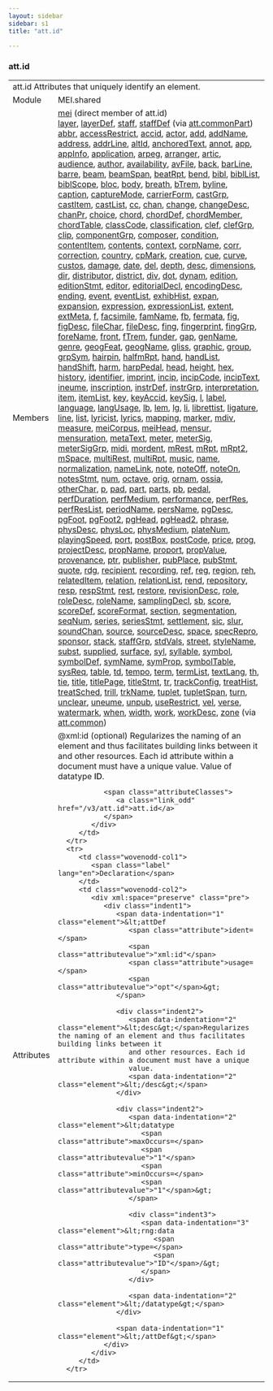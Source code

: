 ```yaml
---
layout: sidebar
sidebar: s1
title: "att.id"

---
```


<div class="classSpec att">
   <h3 id="att.id">att.id</h3>
   <table class="wovenodd">
      <tr>
         <td colspan="2" class="wovenodd-col2">
            <span class="label">att.id</span> Attributes that uniquely identify an element.
         </td>
      </tr>
      <tr>
         <td class="wovenodd-col1">
            <span class="label" lang="en">Module</span>
         </td>
         <td class="wovenodd-col2">MEI.shared</td>
      </tr>
      <tr>
         <td class="wovenodd-col1">
            <span class="label" lang="en">Members</span>
         </td>
         <td class="wovenodd-col2">
            <div class="parent">
               <div>
                  <a class="link_odd_elementSpec" href="/v3/mei">mei</a> (direct member of att.id)
               </div>
               <div>
                  <a class="link_odd_elementSpec" href="/v3/layer">layer</a>, 
                  <a class="link_odd_elementSpec" href="/v3/layerDef">layerDef</a>, 
                  <a class="link_odd_elementSpec" href="/v3/staff">staff</a>, 
                  <a class="link_odd_elementSpec" href="/v3/staffDef">staffDef</a>
                  <span> (via 
                     <a class="link_odd_classSpec" href="/v3/att.commonPart">att.commonPart</a>)
                  </span>
               </div>
               <div>
                  <a class="link_odd_elementSpec" href="/v3/abbr">abbr</a>, 
                  <a class="link_odd_elementSpec" href="/v3/accessRestrict">accessRestrict</a>, 
                  <a class="link_odd_elementSpec" href="/v3/accid">accid</a>, 
                  <a class="link_odd_elementSpec" href="/v3/actor">actor</a>, 
                  <a class="link_odd_elementSpec" href="/v3/add">add</a>, 
                  <a class="link_odd_elementSpec" href="/v3/addName">addName</a>, 
                  <a class="link_odd_elementSpec" href="/v3/address">address</a>, 
                  <a class="link_odd_elementSpec" href="/v3/addrLine">addrLine</a>, 
                  <a class="link_odd_elementSpec" href="/v3/altId">altId</a>, 
                  <a class="link_odd_elementSpec" href="/v3/anchoredText">anchoredText</a>, 
                  <a class="link_odd_elementSpec" href="/v3/annot">annot</a>, 
                  <a class="link_odd_elementSpec" href="/v3/app">app</a>, 
                  <a class="link_odd_elementSpec" href="/v3/appInfo">appInfo</a>, 
                  <a class="link_odd_elementSpec" href="/v3/application">application</a>, 
                  <a class="link_odd_elementSpec" href="/v3/arpeg">arpeg</a>, 
                  <a class="link_odd_elementSpec" href="/v3/arranger">arranger</a>, 
                  <a class="link_odd_elementSpec" href="/v3/artic">artic</a>, 
                  <a class="link_odd_elementSpec" href="/v3/audience">audience</a>, 
                  <a class="link_odd_elementSpec" href="/v3/author">author</a>, 
                  <a class="link_odd_elementSpec" href="/v3/availability">availability</a>, 
                  <a class="link_odd_elementSpec" href="/v3/avFile">avFile</a>, 
                  <a class="link_odd_elementSpec" href="/v3/back">back</a>, 
                  <a class="link_odd_elementSpec" href="/v3/barLine">barLine</a>, 
                  <a class="link_odd_elementSpec" href="/v3/barre">barre</a>, 
                  <a class="link_odd_elementSpec" href="/v3/beam">beam</a>, 
                  <a class="link_odd_elementSpec" href="/v3/beamSpan">beamSpan</a>, 
                  <a class="link_odd_elementSpec" href="/v3/beatRpt">beatRpt</a>, 
                  <a class="link_odd_elementSpec" href="/v3/bend">bend</a>, 
                  <a class="link_odd_elementSpec" href="/v3/bibl">bibl</a>, 
                  <a class="link_odd_elementSpec" href="/v3/biblList">biblList</a>, 
                  <a class="link_odd_elementSpec" href="/v3/biblScope">biblScope</a>, 
                  <a class="link_odd_elementSpec" href="/v3/bloc">bloc</a>, 
                  <a class="link_odd_elementSpec" href="/v3/body">body</a>, 
                  <a class="link_odd_elementSpec" href="/v3/breath">breath</a>, 
                  <a class="link_odd_elementSpec" href="/v3/bTrem">bTrem</a>, 
                  <a class="link_odd_elementSpec" href="/v3/byline">byline</a>, 
                  <a class="link_odd_elementSpec" href="/v3/caption">caption</a>, 
                  <a class="link_odd_elementSpec" href="/v3/captureMode">captureMode</a>, 
                  <a class="link_odd_elementSpec" href="/v3/carrierForm">carrierForm</a>, 
                  <a class="link_odd_elementSpec" href="/v3/castGrp">castGrp</a>, 
                  <a class="link_odd_elementSpec" href="/v3/castItem">castItem</a>, 
                  <a class="link_odd_elementSpec" href="/v3/castList">castList</a>, 
                  <a class="link_odd_elementSpec" href="/v3/cc">cc</a>, 
                  <a class="link_odd_elementSpec" href="/v3/chan">chan</a>, 
                  <a class="link_odd_elementSpec" href="/v3/change">change</a>, 
                  <a class="link_odd_elementSpec" href="/v3/changeDesc">changeDesc</a>, 
                  <a class="link_odd_elementSpec" href="/v3/chanPr">chanPr</a>, 
                  <a class="link_odd_elementSpec" href="/v3/choice">choice</a>, 
                  <a class="link_odd_elementSpec" href="/v3/chord">chord</a>, 
                  <a class="link_odd_elementSpec" href="/v3/chordDef">chordDef</a>, 
                  <a class="link_odd_elementSpec" href="/v3/chordMember">chordMember</a>, 
                  <a class="link_odd_elementSpec" href="/v3/chordTable">chordTable</a>, 
                  <a class="link_odd_elementSpec" href="/v3/classCode">classCode</a>, 
                  <a class="link_odd_elementSpec" href="/v3/classification">classification</a>, 
                  <a class="link_odd_elementSpec" href="/v3/clef">clef</a>, 
                  <a class="link_odd_elementSpec" href="/v3/clefGrp">clefGrp</a>, 
                  <a class="link_odd_elementSpec" href="/v3/clip">clip</a>, 
                  <a class="link_odd_elementSpec" href="/v3/componentGrp">componentGrp</a>, 
                  <a class="link_odd_elementSpec" href="/v3/composer">composer</a>, 
                  <a class="link_odd_elementSpec" href="/v3/condition">condition</a>, 
                  <a class="link_odd_elementSpec" href="/v3/contentItem">contentItem</a>, 
                  <a class="link_odd_elementSpec" href="/v3/contents">contents</a>, 
                  <a class="link_odd_elementSpec" href="/v3/context">context</a>, 
                  <a class="link_odd_elementSpec" href="/v3/corpName">corpName</a>, 
                  <a class="link_odd_elementSpec" href="/v3/corr">corr</a>, 
                  <a class="link_odd_elementSpec" href="/v3/correction">correction</a>, 
                  <a class="link_odd_elementSpec" href="/v3/country">country</a>, 
                  <a class="link_odd_elementSpec" href="/v3/cpMark">cpMark</a>, 
                  <a class="link_odd_elementSpec" href="/v3/creation">creation</a>, 
                  <a class="link_odd_elementSpec" href="/v3/cue">cue</a>, 
                  <a class="link_odd_elementSpec" href="/v3/curve">curve</a>, 
                  <a class="link_odd_elementSpec" href="/v3/custos">custos</a>, 
                  <a class="link_odd_elementSpec" href="/v3/damage">damage</a>, 
                  <a class="link_odd_elementSpec" href="/v3/date">date</a>, 
                  <a class="link_odd_elementSpec" href="/v3/del">del</a>, 
                  <a class="link_odd_elementSpec" href="/v3/depth">depth</a>, 
                  <a class="link_odd_elementSpec" href="/v3/desc">desc</a>, 
                  <a class="link_odd_elementSpec" href="/v3/dimensions">dimensions</a>, 
                  <a class="link_odd_elementSpec" href="/v3/dir">dir</a>, 
                  <a class="link_odd_elementSpec" href="/v3/distributor">distributor</a>, 
                  <a class="link_odd_elementSpec" href="/v3/district">district</a>, 
                  <a class="link_odd_elementSpec" href="/v3/div">div</a>, 
                  <a class="link_odd_elementSpec" href="/v3/dot">dot</a>, 
                  <a class="link_odd_elementSpec" href="/v3/dynam">dynam</a>, 
                  <a class="link_odd_elementSpec" href="/v3/edition">edition</a>, 
                  <a class="link_odd_elementSpec" href="/v3/editionStmt">editionStmt</a>, 
                  <a class="link_odd_elementSpec" href="/v3/editor">editor</a>, 
                  <a class="link_odd_elementSpec" href="/v3/editorialDecl">editorialDecl</a>, 
                  <a class="link_odd_elementSpec" href="/v3/encodingDesc">encodingDesc</a>, 
                  <a class="link_odd_elementSpec" href="/v3/ending">ending</a>, 
                  <a class="link_odd_elementSpec" href="/v3/event">event</a>, 
                  <a class="link_odd_elementSpec" href="/v3/eventList">eventList</a>, 
                  <a class="link_odd_elementSpec" href="/v3/exhibHist">exhibHist</a>, 
                  <a class="link_odd_elementSpec" href="/v3/expan">expan</a>, 
                  <a class="link_odd_elementSpec" href="/v3/expansion">expansion</a>, 
                  <a class="link_odd_elementSpec" href="/v3/expression">expression</a>, 
                  <a class="link_odd_elementSpec" href="/v3/expressionList">expressionList</a>, 
                  <a class="link_odd_elementSpec" href="/v3/extent">extent</a>, 
                  <a class="link_odd_elementSpec" href="/v3/extMeta">extMeta</a>, 
                  <a class="link_odd_elementSpec" href="/v3/f">f</a>, 
                  <a class="link_odd_elementSpec" href="/v3/facsimile">facsimile</a>, 
                  <a class="link_odd_elementSpec" href="/v3/famName">famName</a>, 
                  <a class="link_odd_elementSpec" href="/v3/fb">fb</a>, 
                  <a class="link_odd_elementSpec" href="/v3/fermata">fermata</a>, 
                  <a class="link_odd_elementSpec" href="/v3/fig">fig</a>, 
                  <a class="link_odd_elementSpec" href="/v3/figDesc">figDesc</a>, 
                  <a class="link_odd_elementSpec" href="/v3/fileChar">fileChar</a>, 
                  <a class="link_odd_elementSpec" href="/v3/fileDesc">fileDesc</a>, 
                  <a class="link_odd_elementSpec" href="/v3/fing">fing</a>, 
                  <a class="link_odd_elementSpec" href="/v3/fingerprint">fingerprint</a>, 
                  <a class="link_odd_elementSpec" href="/v3/fingGrp">fingGrp</a>, 
                  <a class="link_odd_elementSpec" href="/v3/foreName">foreName</a>, 
                  <a class="link_odd_elementSpec" href="/v3/front">front</a>, 
                  <a class="link_odd_elementSpec" href="/v3/fTrem">fTrem</a>, 
                  <a class="link_odd_elementSpec" href="/v3/funder">funder</a>, 
                  <a class="link_odd_elementSpec" href="/v3/gap">gap</a>, 
                  <a class="link_odd_elementSpec" href="/v3/genName">genName</a>, 
                  <a class="link_odd_elementSpec" href="/v3/genre">genre</a>, 
                  <a class="link_odd_elementSpec" href="/v3/geogFeat">geogFeat</a>, 
                  <a class="link_odd_elementSpec" href="/v3/geogName">geogName</a>, 
                  <a class="link_odd_elementSpec" href="/v3/gliss">gliss</a>, 
                  <a class="link_odd_elementSpec" href="/v3/graphic">graphic</a>, 
                  <a class="link_odd_elementSpec" href="/v3/group">group</a>, 
                  <a class="link_odd_elementSpec" href="/v3/grpSym">grpSym</a>, 
                  <a class="link_odd_elementSpec" href="/v3/hairpin">hairpin</a>, 
                  <a class="link_odd_elementSpec" href="/v3/halfmRpt">halfmRpt</a>, 
                  <a class="link_odd_elementSpec" href="/v3/hand">hand</a>, 
                  <a class="link_odd_elementSpec" href="/v3/handList">handList</a>, 
                  <a class="link_odd_elementSpec" href="/v3/handShift">handShift</a>, 
                  <a class="link_odd_elementSpec" href="/v3/harm">harm</a>, 
                  <a class="link_odd_elementSpec" href="/v3/harpPedal">harpPedal</a>, 
                  <a class="link_odd_elementSpec" href="/v3/head">head</a>, 
                  <a class="link_odd_elementSpec" href="/v3/height">height</a>, 
                  <a class="link_odd_elementSpec" href="/v3/hex">hex</a>, 
                  <a class="link_odd_elementSpec" href="/v3/history">history</a>, 
                  <a class="link_odd_elementSpec" href="/v3/identifier">identifier</a>, 
                  <a class="link_odd_elementSpec" href="/v3/imprint">imprint</a>, 
                  <a class="link_odd_elementSpec" href="/v3/incip">incip</a>, 
                  <a class="link_odd_elementSpec" href="/v3/incipCode">incipCode</a>, 
                  <a class="link_odd_elementSpec" href="/v3/incipText">incipText</a>, 
                  <a class="link_odd_elementSpec" href="/v3/ineume">ineume</a>, 
                  <a class="link_odd_elementSpec" href="/v3/inscription">inscription</a>, 
                  <a class="link_odd_elementSpec" href="/v3/instrDef">instrDef</a>, 
                  <a class="link_odd_elementSpec" href="/v3/instrGrp">instrGrp</a>, 
                  <a class="link_odd_elementSpec" href="/v3/interpretation">interpretation</a>, 
                  <a class="link_odd_elementSpec" href="/v3/item">item</a>, 
                  <a class="link_odd_elementSpec" href="/v3/itemList">itemList</a>, 
                  <a class="link_odd_elementSpec" href="/v3/key">key</a>, 
                  <a class="link_odd_elementSpec" href="/v3/keyAccid">keyAccid</a>, 
                  <a class="link_odd_elementSpec" href="/v3/keySig">keySig</a>, 
                  <a class="link_odd_elementSpec" href="/v3/l">l</a>, 
                  <a class="link_odd_elementSpec" href="/v3/label">label</a>, 
                  <a class="link_odd_elementSpec" href="/v3/language">language</a>, 
                  <a class="link_odd_elementSpec" href="/v3/langUsage">langUsage</a>, 
                  <a class="link_odd_elementSpec" href="/v3/lb">lb</a>, 
                  <a class="link_odd_elementSpec" href="/v3/lem">lem</a>, 
                  <a class="link_odd_elementSpec" href="/v3/lg">lg</a>, 
                  <a class="link_odd_elementSpec" href="/v3/li">li</a>, 
                  <a class="link_odd_elementSpec" href="/v3/librettist">librettist</a>, 
                  <a class="link_odd_elementSpec" href="/v3/ligature">ligature</a>, 
                  <a class="link_odd_elementSpec" href="/v3/line">line</a>, 
                  <a class="link_odd_elementSpec" href="/v3/list">list</a>, 
                  <a class="link_odd_elementSpec" href="/v3/lyricist">lyricist</a>, 
                  <a class="link_odd_elementSpec" href="/v3/lyrics">lyrics</a>, 
                  <a class="link_odd_elementSpec" href="/v3/mapping">mapping</a>, 
                  <a class="link_odd_elementSpec" href="/v3/marker">marker</a>, 
                  <a class="link_odd_elementSpec" href="/v3/mdiv">mdiv</a>, 
                  <a class="link_odd_elementSpec" href="/v3/measure">measure</a>, 
                  <a class="link_odd_elementSpec" href="/v3/meiCorpus">meiCorpus</a>, 
                  <a class="link_odd_elementSpec" href="/v3/meiHead">meiHead</a>, 
                  <a class="link_odd_elementSpec" href="/v3/mensur">mensur</a>, 
                  <a class="link_odd_elementSpec" href="/v3/mensuration">mensuration</a>, 
                  <a class="link_odd_elementSpec" href="/v3/metaText">metaText</a>, 
                  <a class="link_odd_elementSpec" href="/v3/meter">meter</a>, 
                  <a class="link_odd_elementSpec" href="/v3/meterSig">meterSig</a>, 
                  <a class="link_odd_elementSpec" href="/v3/meterSigGrp">meterSigGrp</a>, 
                  <a class="link_odd_elementSpec" href="/v3/midi">midi</a>, 
                  <a class="link_odd_elementSpec" href="/v3/mordent">mordent</a>, 
                  <a class="link_odd_elementSpec" href="/v3/mRest">mRest</a>, 
                  <a class="link_odd_elementSpec" href="/v3/mRpt">mRpt</a>, 
                  <a class="link_odd_elementSpec" href="/v3/mRpt2">mRpt2</a>, 
                  <a class="link_odd_elementSpec" href="/v3/mSpace">mSpace</a>, 
                  <a class="link_odd_elementSpec" href="/v3/multiRest">multiRest</a>, 
                  <a class="link_odd_elementSpec" href="/v3/multiRpt">multiRpt</a>, 
                  <a class="link_odd_elementSpec" href="/v3/music">music</a>, 
                  <a class="link_odd_elementSpec" href="/v3/name">name</a>, 
                  <a class="link_odd_elementSpec" href="/v3/normalization">normalization</a>, 
                  <a class="link_odd_elementSpec" href="/v3/nameLink">nameLink</a>, 
                  <a class="link_odd_elementSpec" href="/v3/note">note</a>, 
                  <a class="link_odd_elementSpec" href="/v3/noteOff">noteOff</a>, 
                  <a class="link_odd_elementSpec" href="/v3/noteOn">noteOn</a>, 
                  <a class="link_odd_elementSpec" href="/v3/notesStmt">notesStmt</a>, 
                  <a class="link_odd_elementSpec" href="/v3/num">num</a>, 
                  <a class="link_odd_elementSpec" href="/v3/octave">octave</a>, 
                  <a class="link_odd_elementSpec" href="/v3/orig">orig</a>, 
                  <a class="link_odd_elementSpec" href="/v3/ornam">ornam</a>, 
                  <a class="link_odd_elementSpec" href="/v3/ossia">ossia</a>, 
                  <a class="link_odd_elementSpec" href="/v3/otherChar">otherChar</a>, 
                  <a class="link_odd_elementSpec" href="/v3/p">p</a>, 
                  <a class="link_odd_elementSpec" href="/v3/pad">pad</a>, 
                  <a class="link_odd_elementSpec" href="/v3/part">part</a>, 
                  <a class="link_odd_elementSpec" href="/v3/parts">parts</a>, 
                  <a class="link_odd_elementSpec" href="/v3/pb">pb</a>, 
                  <a class="link_odd_elementSpec" href="/v3/pedal">pedal</a>, 
                  <a class="link_odd_elementSpec" href="/v3/perfDuration">perfDuration</a>, 
                  <a class="link_odd_elementSpec" href="/v3/perfMedium">perfMedium</a>, 
                  <a class="link_odd_elementSpec" href="/v3/performance">performance</a>, 
                  <a class="link_odd_elementSpec" href="/v3/perfRes">perfRes</a>, 
                  <a class="link_odd_elementSpec" href="/v3/perfResList">perfResList</a>, 
                  <a class="link_odd_elementSpec" href="/v3/periodName">periodName</a>, 
                  <a class="link_odd_elementSpec" href="/v3/persName">persName</a>, 
                  <a class="link_odd_elementSpec" href="/v3/pgDesc">pgDesc</a>, 
                  <a class="link_odd_elementSpec" href="/v3/pgFoot">pgFoot</a>, 
                  <a class="link_odd_elementSpec" href="/v3/pgFoot2">pgFoot2</a>, 
                  <a class="link_odd_elementSpec" href="/v3/pgHead">pgHead</a>, 
                  <a class="link_odd_elementSpec" href="/v3/pgHead2">pgHead2</a>, 
                  <a class="link_odd_elementSpec" href="/v3/phrase">phrase</a>, 
                  <a class="link_odd_elementSpec" href="/v3/physDesc">physDesc</a>, 
                  <a class="link_odd_elementSpec" href="/v3/physLoc">physLoc</a>, 
                  <a class="link_odd_elementSpec" href="/v3/physMedium">physMedium</a>, 
                  <a class="link_odd_elementSpec" href="/v3/plateNum">plateNum</a>, 
                  <a class="link_odd_elementSpec" href="/v3/playingSpeed">playingSpeed</a>, 
                  <a class="link_odd_elementSpec" href="/v3/port">port</a>, 
                  <a class="link_odd_elementSpec" href="/v3/postBox">postBox</a>, 
                  <a class="link_odd_elementSpec" href="/v3/postCode">postCode</a>, 
                  <a class="link_odd_elementSpec" href="/v3/price">price</a>, 
                  <a class="link_odd_elementSpec" href="/v3/prog">prog</a>, 
                  <a class="link_odd_elementSpec" href="/v3/projectDesc">projectDesc</a>, 
                  <a class="link_odd_elementSpec" href="/v3/propName">propName</a>, 
                  <a class="link_odd_elementSpec" href="/v3/proport">proport</a>, 
                  <a class="link_odd_elementSpec" href="/v3/propValue">propValue</a>, 
                  <a class="link_odd_elementSpec" href="/v3/provenance">provenance</a>, 
                  <a class="link_odd_elementSpec" href="/v3/ptr">ptr</a>, 
                  <a class="link_odd_elementSpec" href="/v3/publisher">publisher</a>, 
                  <a class="link_odd_elementSpec" href="/v3/pubPlace">pubPlace</a>, 
                  <a class="link_odd_elementSpec" href="/v3/pubStmt">pubStmt</a>, 
                  <a class="link_odd_elementSpec" href="/v3/quote">quote</a>, 
                  <a class="link_odd_elementSpec" href="/v3/rdg">rdg</a>, 
                  <a class="link_odd_elementSpec" href="/v3/recipient">recipient</a>, 
                  <a class="link_odd_elementSpec" href="/v3/recording">recording</a>, 
                  <a class="link_odd_elementSpec" href="/v3/ref">ref</a>, 
                  <a class="link_odd_elementSpec" href="/v3/reg">reg</a>, 
                  <a class="link_odd_elementSpec" href="/v3/region">region</a>, 
                  <a class="link_odd_elementSpec" href="/v3/reh">reh</a>, 
                  <a class="link_odd_elementSpec" href="/v3/relatedItem">relatedItem</a>, 
                  <a class="link_odd_elementSpec" href="/v3/relation">relation</a>, 
                  <a class="link_odd_elementSpec" href="/v3/relationList">relationList</a>, 
                  <a class="link_odd_elementSpec" href="/v3/rend">rend</a>, 
                  <a class="link_odd_elementSpec" href="/v3/repository">repository</a>, 
                  <a class="link_odd_elementSpec" href="/v3/resp">resp</a>, 
                  <a class="link_odd_elementSpec" href="/v3/respStmt">respStmt</a>, 
                  <a class="link_odd_elementSpec" href="/v3/rest">rest</a>, 
                  <a class="link_odd_elementSpec" href="/v3/restore">restore</a>, 
                  <a class="link_odd_elementSpec" href="/v3/revisionDesc">revisionDesc</a>, 
                  <a class="link_odd_elementSpec" href="/v3/role">role</a>, 
                  <a class="link_odd_elementSpec" href="/v3/roleDesc">roleDesc</a>, 
                  <a class="link_odd_elementSpec" href="/v3/roleName">roleName</a>, 
                  <a class="link_odd_elementSpec" href="/v3/samplingDecl">samplingDecl</a>, 
                  <a class="link_odd_elementSpec" href="/v3/sb">sb</a>, 
                  <a class="link_odd_elementSpec" href="/v3/score">score</a>, 
                  <a class="link_odd_elementSpec" href="/v3/scoreDef">scoreDef</a>, 
                  <a class="link_odd_elementSpec" href="/v3/scoreFormat">scoreFormat</a>, 
                  <a class="link_odd_elementSpec" href="/v3/section">section</a>, 
                  <a class="link_odd_elementSpec" href="/v3/segmentation">segmentation</a>, 
                  <a class="link_odd_elementSpec" href="/v3/seqNum">seqNum</a>, 
                  <a class="link_odd_elementSpec" href="/v3/series">series</a>, 
                  <a class="link_odd_elementSpec" href="/v3/seriesStmt">seriesStmt</a>, 
                  <a class="link_odd_elementSpec" href="/v3/settlement">settlement</a>, 
                  <a class="link_odd_elementSpec" href="/v3/sic">sic</a>, 
                  <a class="link_odd_elementSpec" href="/v3/slur">slur</a>, 
                  <a class="link_odd_elementSpec" href="/v3/soundChan">soundChan</a>, 
                  <a class="link_odd_elementSpec" href="/v3/source">source</a>, 
                  <a class="link_odd_elementSpec" href="/v3/sourceDesc">sourceDesc</a>, 
                  <a class="link_odd_elementSpec" href="/v3/space">space</a>, 
                  <a class="link_odd_elementSpec" href="/v3/specRepro">specRepro</a>, 
                  <a class="link_odd_elementSpec" href="/v3/sponsor">sponsor</a>, 
                  <a class="link_odd_elementSpec" href="/v3/stack">stack</a>, 
                  <a class="link_odd_elementSpec" href="/v3/staffGrp">staffGrp</a>, 
                  <a class="link_odd_elementSpec" href="/v3/stdVals">stdVals</a>, 
                  <a class="link_odd_elementSpec" href="/v3/street">street</a>, 
                  <a class="link_odd_elementSpec" href="/v3/styleName">styleName</a>, 
                  <a class="link_odd_elementSpec" href="/v3/subst">subst</a>, 
                  <a class="link_odd_elementSpec" href="/v3/supplied">supplied</a>, 
                  <a class="link_odd_elementSpec" href="/v3/surface">surface</a>, 
                  <a class="link_odd_elementSpec" href="/v3/syl">syl</a>, 
                  <a class="link_odd_elementSpec" href="/v3/syllable">syllable</a>, 
                  <a class="link_odd_elementSpec" href="/v3/symbol">symbol</a>, 
                  <a class="link_odd_elementSpec" href="/v3/symbolDef">symbolDef</a>, 
                  <a class="link_odd_elementSpec" href="/v3/symName">symName</a>, 
                  <a class="link_odd_elementSpec" href="/v3/symProp">symProp</a>, 
                  <a class="link_odd_elementSpec" href="/v3/symbolTable">symbolTable</a>, 
                  <a class="link_odd_elementSpec" href="/v3/sysReq">sysReq</a>, 
                  <a class="link_odd_elementSpec" href="/v3/table">table</a>, 
                  <a class="link_odd_elementSpec" href="/v3/td">td</a>, 
                  <a class="link_odd_elementSpec" href="/v3/tempo">tempo</a>, 
                  <a class="link_odd_elementSpec" href="/v3/term">term</a>, 
                  <a class="link_odd_elementSpec" href="/v3/termList">termList</a>, 
                  <a class="link_odd_elementSpec" href="/v3/textLang">textLang</a>, 
                  <a class="link_odd_elementSpec" href="/v3/th">th</a>, 
                  <a class="link_odd_elementSpec" href="/v3/tie">tie</a>, 
                  <a class="link_odd_elementSpec" href="/v3/title">title</a>, 
                  <a class="link_odd_elementSpec" href="/v3/titlePage">titlePage</a>, 
                  <a class="link_odd_elementSpec" href="/v3/titleStmt">titleStmt</a>, 
                  <a class="link_odd_elementSpec" href="/v3/tr">tr</a>, 
                  <a class="link_odd_elementSpec" href="/v3/trackConfig">trackConfig</a>, 
                  <a class="link_odd_elementSpec" href="/v3/treatHist">treatHist</a>, 
                  <a class="link_odd_elementSpec" href="/v3/treatSched">treatSched</a>, 
                  <a class="link_odd_elementSpec" href="/v3/trill">trill</a>, 
                  <a class="link_odd_elementSpec" href="/v3/trkName">trkName</a>, 
                  <a class="link_odd_elementSpec" href="/v3/tuplet">tuplet</a>, 
                  <a class="link_odd_elementSpec" href="/v3/tupletSpan">tupletSpan</a>, 
                  <a class="link_odd_elementSpec" href="/v3/turn">turn</a>, 
                  <a class="link_odd_elementSpec" href="/v3/unclear">unclear</a>, 
                  <a class="link_odd_elementSpec" href="/v3/uneume">uneume</a>, 
                  <a class="link_odd_elementSpec" href="/v3/unpub">unpub</a>, 
                  <a class="link_odd_elementSpec" href="/v3/useRestrict">useRestrict</a>, 
                  <a class="link_odd_elementSpec" href="/v3/vel">vel</a>, 
                  <a class="link_odd_elementSpec" href="/v3/verse">verse</a>, 
                  <a class="link_odd_elementSpec" href="/v3/watermark">watermark</a>, 
                  <a class="link_odd_elementSpec" href="/v3/when">when</a>, 
                  <a class="link_odd_elementSpec" href="/v3/width">width</a>, 
                  <a class="link_odd_elementSpec" href="/v3/work">work</a>, 
                  <a class="link_odd_elementSpec" href="/v3/workDesc">workDesc</a>, 
                  <a class="link_odd_elementSpec" href="/v3/zone">zone</a>
                  <span> (via 
                     <a class="link_odd_classSpec" href="/v3/att.common">att.common</a>)
                  </span>
               </div>
            </div>
         </td>
      </tr>
      <tr>
         <td class="wovenodd-col1">
            <span class="label" lang="en">Attributes</span>
         </td>
         <td class="wovenodd-col2">
            <div class="attributeDef">
               <span class="attribute">@xml:id</span>
               <span class="attributeUsage">(optional)</span>
               <span class="attributeDesc">Regularizes the naming of an element and thus facilitates building links between it
                  and other resources. Each id attribute within a document must have a unique
                  value.
               </span>
               Value of datatype 
               <span style="font-weight: 500;">ID</span>.
               
               <span class="attributeClasses">
                  <a class="link_odd" href="/v3/att.id">att.id</a>
               </span>
            </div>
         </td>
      </tr>
      <tr>
         <td class="wovenodd-col1">
            <span class="label" lang="en">Declaration</span>
         </td>
         <td class="wovenodd-col2">
            <div xml:space="preserve" class="pre">
               <div class="indent1">
                  <span data-indentation="1" class="element">&lt;attDef 
                     <span class="attribute">ident=</span>
                     <span class="attributevalue">"xml:id"</span> 
                     <span class="attribute">usage=</span>
                     <span class="attributevalue">"opt"</span>&gt;
                  </span>
                  
                  <div class="indent2">
                     <span data-indentation="2" class="element">&lt;desc&gt;</span>Regularizes the naming of an element and thus facilitates building links between it
                     and other resources. Each id attribute within a document must have a unique
                     value.
                     <span data-indentation="2" class="element">&lt;/desc&gt;</span>
                  </div>
                  
                  <div class="indent2">
                     <span data-indentation="2" class="element">&lt;datatype 
                        <span class="attribute">maxOccurs=</span>
                        <span class="attributevalue">"1"</span> 
                        <span class="attribute">minOccurs=</span>
                        <span class="attributevalue">"1"</span>&gt;
                     </span>
                     
                     <div class="indent3">
                        <span data-indentation="3" class="element">&lt;rng:data 
                           <span class="attribute">type=</span>
                           <span class="attributevalue">"ID"</span>/&gt;
                        </span>
                     </div>
                     
                     <span data-indentation="2" class="element">&lt;/datatype&gt;</span>
                  </div>
                  
                  <span data-indentation="1" class="element">&lt;/attDef&gt;</span>
               </div>
            </div>
         </td>
      </tr>
   </table>
</div>